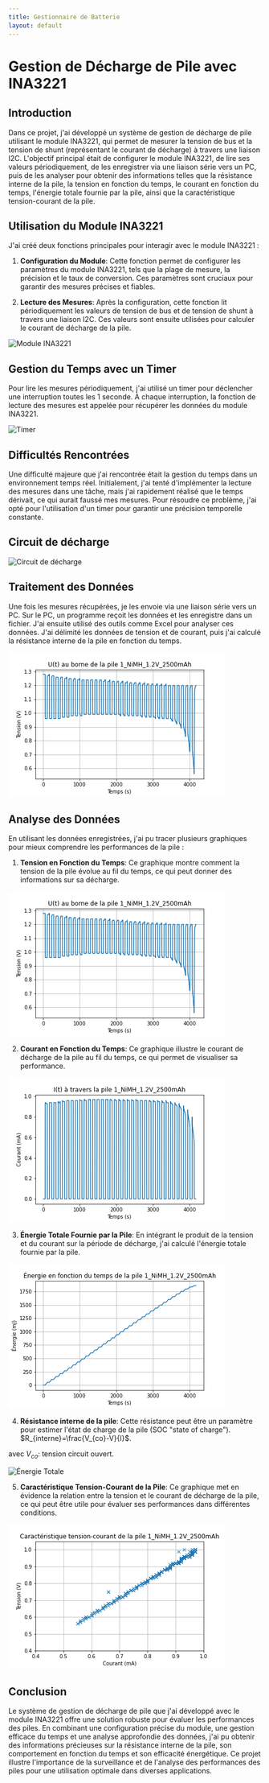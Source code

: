 ```yaml
---
title: Gestionnaire de Batterie
layout: default
---
```


# Gestion de Décharge de Pile avec INA3221

## Introduction

Dans ce projet, j'ai développé un système de gestion de décharge de pile utilisant le module INA3221, qui permet de mesurer la tension de bus et la tension de shunt (représentant le courant de décharge) à travers une liaison I2C. L'objectif principal était de configurer le module INA3221, de lire ses valeurs périodiquement, de les enregistrer via une liaison série vers un PC, puis de les analyser pour obtenir des informations telles que la résistance interne de la pile, la tension en fonction du temps, le courant en fonction du temps, l'énergie totale fournie par la pile, ainsi que la caractéristique tension-courant de la pile.

## Utilisation du Module INA3221

J'ai créé deux fonctions principales pour interagir avec le module INA3221 :

1. **Configuration du Module**: Cette fonction permet de configurer les paramètres du module INA3221, tels que la plage de mesure, la précision et le taux de conversion. Ces paramètres sont cruciaux pour garantir des mesures précises et fiables.

2. **Lecture des Mesures**: Après la configuration, cette fonction lit périodiquement les valeurs de tension de bus et de tension de shunt à travers une liaison I2C. Ces valeurs sont ensuite utilisées pour calculer le courant de décharge de la pile.

![Module INA3221](chemin/vers/module_ina3221.png)

## Gestion du Temps avec un Timer

Pour lire les mesures périodiquement, j'ai utilisé un timer pour déclencher une interruption toutes les 1 seconde. À chaque interruption, la fonction de lecture des mesures est appelée pour récupérer les données du module INA3221.

![Timer](chemin/vers/timer.png)

## Difficultés Rencontrées

Une difficulté majeure que j'ai rencontrée était la gestion du temps dans un environnement temps réel. Initialement, j'ai tenté d'implémenter la lecture des mesures dans une tâche, mais j'ai rapidement réalisé que le temps dérivait, ce qui aurait faussé mes mesures. Pour résoudre ce problème, j'ai opté pour l'utilisation d'un timer pour garantir une précision temporelle constante.

## Circuit de décharge

![Circuit de décharge](Images/difficultes.png)

## Traitement des Données

Une fois les mesures récupérées, je les envoie via une liaison série vers un PC. Sur le PC, un programme reçoit les données et les enregistre dans un fichier. J'ai ensuite utilisé des outils comme Excel pour analyser ces données. J'ai délimité les données de tension et de courant, puis j'ai calculé la résistance interne de la pile en fonction du temps.

![Traitement des Données](Images/Tension_pile_1_NiMH_1.2V_2500mAh.png)

## Analyse des Données

En utilisant les données enregistrées, j'ai pu tracer plusieurs graphiques pour mieux comprendre les performances de la pile :

1. **Tension en Fonction du Temps**: Ce graphique montre comment la tension de la pile évolue au fil du temps, ce qui peut donner des informations sur sa décharge.

![Tension en Fonction du Temps](Images/Tension_pile_1_NiMH_1.2V_2500mAh.png)

2. **Courant en Fonction du Temps**: Ce graphique illustre le courant de décharge de la pile au fil du temps, ce qui permet de visualiser sa performance.

![Courant en Fonction du Temps](Images/Courant_pile_1_NiMH_1.2V_2500mAh.png)

3. **Énergie Totale Fournie par la Pile**: En intégrant le produit de la tension et du courant sur la période de décharge, j'ai calculé l'énergie totale fournie par la pile.

![Énergie Totale](Images/Energie_pile_1_NiMH_1.2V_2500mAh.png)

4. **Résistance interne de la pile**: Cette résistance peut être un paramètre pour estimer l'état de charge de la pile (SOC "state of charge").       $R_{interne}=\frac{V_{co}-V}{I}$.

avec $V_{co}$: tension circuit ouvert.

![Énergie Totale](Images/Résistance_interne_pile_1_NiMH_1.2V_2500mAh.png)

5. **Caractéristique Tension-Courant de la Pile**: Ce graphique met en évidence la relation entre la tension et le courant de décharge de la pile, ce qui peut être utile pour évaluer ses performances dans différentes conditions.

![Caractéristique Tension-Courant](Images/Tension_Courant_1_NiMH_1.2V_2500mAh.png)

## Conclusion

Le système de gestion de décharge de pile que j'ai développé avec le module INA3221 offre une solution robuste pour évaluer les performances des piles. En combinant une configuration précise du module, une gestion efficace du temps et une analyse approfondie des données, j'ai pu obtenir des informations précieuses sur la résistance interne de la pile, son comportement en fonction du temps et son efficacité énergétique. Ce projet illustre l'importance de la surveillance et de l'analyse des performances des piles pour une utilisation optimale dans diverses applications.
